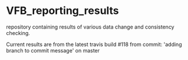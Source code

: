 # VFB_reporting_results
repository containing results of various data change and consistency checking.

 Current results are from the latest travis build #118 from commit: 'adding branch to commit message' on master
